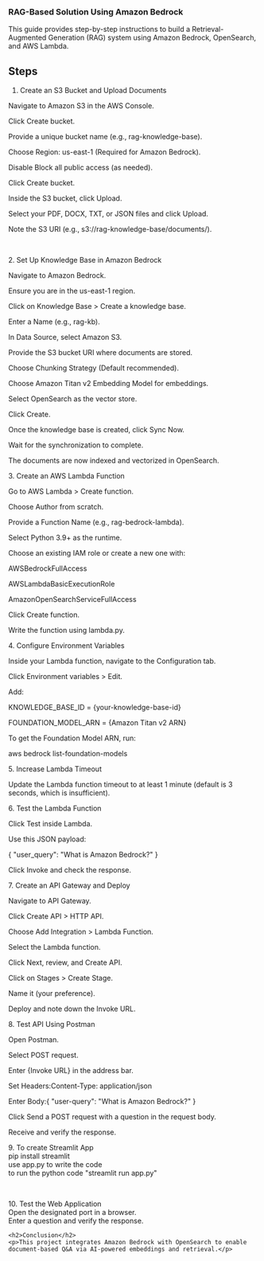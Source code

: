 <h3>RAG-Based Solution Using Amazon Bedrock</h3>

<p>This guide provides step-by-step instructions to build a Retrieval-Augmented Generation (RAG) system using Amazon Bedrock, OpenSearch, and AWS Lambda.</p>

<h2>Steps</h2>

1. Create an S3 Bucket and Upload Documents</br>

<p>Navigate to Amazon S3 in the AWS Console.</br>

Click Create bucket.</br>

Provide a unique bucket name (e.g., rag-knowledge-base).</br>

Choose Region: us-east-1 (Required for Amazon Bedrock).</br>

Disable Block all public access (as needed).</br>

Click Create bucket.</br>

Inside the S3 bucket, click Upload.</br>

Select your PDF, DOCX, TXT, or JSON files and click Upload.</br>

Note the S3 URI (e.g., s3://rag-knowledge-base/documents/).</p></br>

<p>2. Set Up Knowledge Base in Amazon Bedrock</br>

Navigate to Amazon Bedrock.</br>

Ensure you are in the us-east-1 region.</br>

Click on Knowledge Base > Create a knowledge base.</br>

Enter a Name (e.g., rag-kb).</br>

In Data Source, select Amazon S3.</br>

Provide the S3 bucket URI where documents are stored.</br>

Choose Chunking Strategy (Default recommended).</br>

Choose Amazon Titan v2 Embedding Model for embeddings.</br>

Select OpenSearch as the vector store.</br>

Click Create.</br>

Once the knowledge base is created, click Sync Now.</br>

Wait for the synchronization to complete.</br>

The documents are now indexed and vectorized in OpenSearch.</br></p>

<p>3. Create an AWS Lambda Function</br>

Go to AWS Lambda > Create function.</br>

Choose Author from scratch.</br>

Provide a Function Name (e.g., rag-bedrock-lambda).</br>

Select Python 3.9+ as the runtime.</br>

Choose an existing IAM role or create a new one with:</br>

AWSBedrockFullAccess</br>

AWSLambdaBasicExecutionRole</br>

AmazonOpenSearchServiceFullAccess</br>

Click Create function.</br>

Write the function using lambda.py.</br></p>

<p>4. Configure Environment Variables</br>

Inside your Lambda function, navigate to the Configuration tab.</br>

Click Environment variables > Edit.</br>

Add:</br>

KNOWLEDGE_BASE_ID = {your-knowledge-base-id}</br>

FOUNDATION_MODEL_ARN = {Amazon Titan v2 ARN}</br>

To get the Foundation Model ARN, run:</br>

aws bedrock list-foundation-models<br/></p>

<p>5. Increase Lambda Timeout</br>

Update the Lambda function timeout to at least 1 minute (default is 3 seconds, which is insufficient).</br></p>

<p>6. Test the Lambda Function</br>

Click Test inside Lambda.</br>

Use this JSON payload:</br>

{ "user_query": "What is Amazon Bedrock?" }<br/>

Click Invoke and check the response.</br></p>

<p>7. Create an API Gateway and Deploy</br>

Navigate to API Gateway.</br>

Click Create API > HTTP API.</br>

Choose Add Integration > Lambda Function.</br>

Select the Lambda function.</br>

Click Next, review, and Create API.</br>

Click on Stages > Create Stage.</br>

Name it (your preference).</br>

Deploy and note down the Invoke URL.</br></p>

<p>8. Test API Using Postman</br>

Open Postman.</br>

Select POST request.</br>

Enter {Invoke URL} in the address bar.</br>

Set Headers:Content-Type: application/json</br>

Enter Body:{ "user-query": "What is Amazon Bedrock?" }<br/>

Click Send a POST request with a question in the request body.</br>

Receive and verify the response.</br></p>

<p>9. To create Streamlit App</br>
  pip install streamlit</br>
  use app.py to write the code</br>
  to run the python code "streamlit run app.py"</p></br>
    
<p>10. Test the Web Application</br>
   Open the designated port in a browser.</br>
   Enter a question and verify the response.</br></p>

    <h2>Conclusion</h2>
    <p>This project integrates Amazon Bedrock with OpenSearch to enable document-based Q&A via AI-powered embeddings and retrieval.</p>


